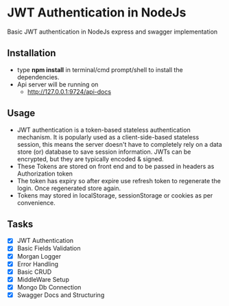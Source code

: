 # JWT Authentication in NodeJs 
Basic JWT authentication in NodeJs express and swagger implementation

## Installation
- type **npm install** in terminal/cmd prompt/shell to install the dependencies.
- Api server will be running on 
    - http://127.0.0.1:9724/api-docs 

## Usage
- JWT authentication is a token-based stateless authentication mechanism. It is popularly used as a client-side-based stateless session, this means the server doesn't have to completely rely on a data store (or) database to save session information. JWTs can be encrypted, but they are typically encoded & signed.
- These Tokens are stored on front end and to be passed in headers as Authorization token
- The token has expiry so after expire use refresh token to regenerate the login. Once regenerated store again.
- Tokens may stored in localStorage, sessionStorage or cookies as per convenience.

## Tasks
- [x]   JWT Authentication
- [x]   Basic Fields Validation
- [x]   Morgan Logger
- [x]   Error Handling
- [x]   Basic CRUD
- [x]   MiddleWare Setup
- [x]   Mongo Db Connection
- [x]   Swagger Docs and Structuring